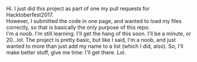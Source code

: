 Hi.  I just did this project as part of one my pull requests for Hacktoberfest2017.  
However, I submitted the code in one page, and wanted to load my files correctly, so that is basically the only purpose of this repo.  
I'm a noob.  I'm still learning.  I'll get the hang of this soon.  I'll be a  minute, or 20...lol.  The project is pretty basic, but 
like I said, I'm a noob, and just wanted to more than just add my name to a list (which I did, also).  So, I'll make better stuff, give me time: I'll get there.  Lol.  

<a href="https://postimg.org/image/f7qcl1k8v/' target='_blank'><img src='https://s19.postimg.org/f7qcl1k8v/androidhalloween.jpg" border='0' alt='androidhalloween'/></a>
